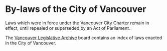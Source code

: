 # By-laws of the City of Vancouver

Laws which were in force under the Vancouver City Charter remain in effect, until repealed or superseded by an Act of Parliament.

The [Vancouver Legislative Archive](https://trello.com/b/UTpumOwr/vancouver-legislative-archives) board contains an index of laws enacted in the City of Vancouver.
